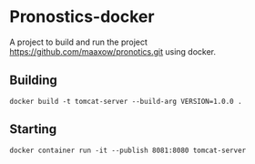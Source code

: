 # Pronostics-docker

A project to build and run the project https://github.com/maaxow/pronotics.git using docker.

## Building
`docker build -t tomcat-server --build-arg VERSION=1.0.0 .`

## Starting
`docker container run -it --publish 8081:8080 tomcat-server`

